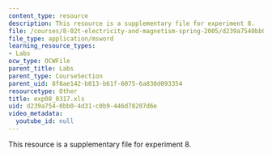 ```yaml
---
content_type: resource
description: This resource is a supplementary file for experiment 8.
file: /courses/8-02t-electricity-and-magnetism-spring-2005/d239a7540bb04d31c0b9446d78207d6e_exp08_0317.xls
file_type: application/msword
learning_resource_types:
- Labs
ocw_type: OCWFile
parent_title: Labs
parent_type: CourseSection
parent_uid: 8f8ae142-b013-b61f-6075-6a830d093354
resourcetype: Other
title: exp08_0317.xls
uid: d239a754-0bb0-4d31-c0b9-446d78207d6e
video_metadata:
  youtube_id: null
---
```

This resource is a supplementary file for experiment 8.


